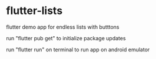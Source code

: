 # flutter-lists

flutter demo app for endless lists with butttons 

run "flutter pub get" to initialize package updates

run "flutter run" on terminal to run app on android emulator

